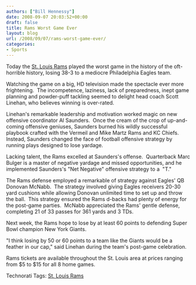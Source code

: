 ```yaml
---
authors: ["Bill Hennessy"]
date: 2008-09-07 20:03:52+00:00
draft: false
title: Rams Worst Game Ever
layout: blog
url: /2008/09/07/rams-worst-game-ever/
categories:
- Sports
---
```


Today the [St. Louis Rams](https://msn.foxsports.com/nfl/gameTrax?gameId=20080907021) played the worst game in the history of the oft-horrible history, losing 38-3 to a mediocre Philadelphia Eagles team.

Watching the game on a big, HD television made the spectacle ever more frightening.  The incompetence, laziness, lack of preparedness, inept game planning and powder-puff tackling seemed to delight head coach Scott Linehan, who believes winning is over-rated.

Linehan's remarkable leadership and motivation worked magic on new offensive coordinator Al Saunders.  Once the cream of the crop of up-and-coming offensive geniuses, Saunders burned his wildly successful playbook crafted with the Vermeil and Mike Martz Rams and KC Chiefs.  Instead, Saunders changed the face of football offensive strategy by running plays designed to lose yardage.

Lacking talent, the Rams excelled at Saunders's offense.  Quarterback Marc Bulger is a master of negative yardage and missed opportunities, and he implemented Saunders's "Net Negative" offensive strategy to a  "T."

The Rams defense employed a remarkable of strategy against Eagles' QB Donovan McNabb.  The strategy involved giving Eagles receivers 20-30 yard cushions while allowing Donovan unlimited time to set up and throw the ball.  This strategy ensured the Rams d-backs had plenty of energy for the post-game parties.  McNabb appreciated the Rams' gentle defense, completing 21 of 33 passes for 361 yards and 3 TDs.

Next week, the Rams hope to lose by at least 60 points to defending Super Bowl champion New York Giants.

"I think losing by 50 or 60 points to a team like the Giants would be a feather in our cap," said Linehan during the team's post-game celebration.

Rams tickets are available throughout the St. Louis area at prices ranging from $5 to $15 for all 8 home games.



Technorati Tags: [St. Louis Rams](https://technorati.com/tags/St.%20Louis%20Rams)
